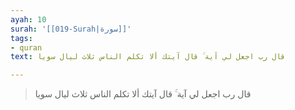 ```yaml
---
ayah: 10
surah: '[[019-Surah|سورة]]'
tags:
- quran
text: قال رب اجعل لي آية ۚ قال آيتك ألا تكلم الناس ثلاث ليال سويا

---
```

> قال رب اجعل لي آية ۚ قال آيتك ألا تكلم الناس ثلاث ليال سويا
